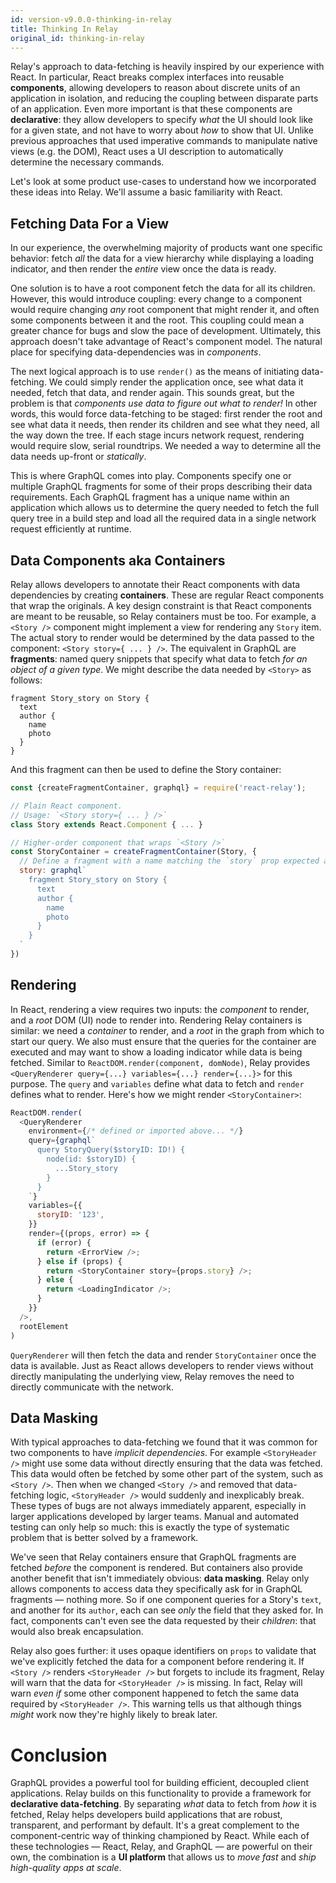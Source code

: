 ```yaml
---
id: version-v9.0.0-thinking-in-relay
title: Thinking In Relay
original_id: thinking-in-relay
---
```


Relay's approach to data-fetching is heavily inspired by our experience with React. In particular, React breaks complex interfaces into reusable **components**, allowing developers to reason about discrete units of an application in isolation, and reducing the coupling between disparate parts of an application. Even more important is that these components are **declarative**: they allow developers to specify *what* the UI should look like for a given state, and not have to worry about *how* to show that UI. Unlike previous approaches that used imperative commands to manipulate native views (e.g. the DOM), React uses a UI description to automatically determine the necessary commands.

Let's look at some product use-cases to understand how we incorporated these ideas into Relay. We'll assume a basic familiarity with React.

## Fetching Data For a View

In our experience, the overwhelming majority of products want one specific behavior: fetch *all* the data for a view hierarchy while displaying a loading indicator, and then render the *entire* view once the data is ready.

One solution is to have a root component fetch the data for all its children. However, this would introduce coupling: every change to a component would require changing *any* root component that might render it, and often some components between it and the root. This coupling could mean a greater chance for bugs and slow the pace of development. Ultimately, this approach doesn't take advantage of React's component model. The natural place for specifying data-dependencies was in *components*.

The next logical approach is to use `render()` as the means of initiating data-fetching. We could simply render the application once, see what data it needed, fetch that data, and render again. This sounds great, but the problem is that *components use data to figure out what to render!* In other words, this would force data-fetching to be staged: first render the root and see what data it needs, then render its children and see what they need, all the way down the tree. If each stage incurs network request, rendering would require slow, serial roundtrips. We needed a way to determine all the data needs up-front or *statically*.

This is where GraphQL comes into play. Components specify one or multiple GraphQL fragments for some of their props describing their data requirements. Each GraphQL fragment has a unique name within an application which allows us to determine the query needed to fetch the full query tree in a build step and load all the required data in a single network request efficiently at runtime.

## Data Components aka Containers

Relay allows developers to annotate their React components with data dependencies by creating **containers**. These are regular React components that wrap the originals. A key design constraint is that React components are meant to be reusable, so Relay containers must be too. For example, a `<Story />` component might implement a view for rendering any `Story` item. The actual story to render would be determined by the data passed to the component: `<Story story={ ... } />`. The equivalent in GraphQL are **fragments**: named query snippets that specify what data to fetch *for an object of a given type*. We might describe the data needed by `<Story>` as follows:

```
fragment Story_story on Story {
  text
  author {
    name
    photo
  }
}
```

And this fragment can then be used to define the Story container:

```javascript
const {createFragmentContainer, graphql} = require('react-relay');

// Plain React component.
// Usage: `<Story story={ ... } />`
class Story extends React.Component { ... }

// Higher-order component that wraps `<Story />`
const StoryContainer = createFragmentContainer(Story, {
  // Define a fragment with a name matching the `story` prop expected above
  story: graphql`
    fragment Story_story on Story {
      text
      author {
        name
        photo
      }
    }
  `
})
```

## Rendering

In React, rendering a view requires two inputs: the *component* to render, and a *root* DOM (UI) node to render into. Rendering Relay containers is similar: we need a *container* to render, and a *root* in the graph from which to start our query. We also must ensure that the queries for the container are executed and may want to show a loading indicator while data is being fetched. Similar to `ReactDOM.render(component, domNode)`, Relay provides `<QueryRenderer query={...} variables={...} render={...}>` for this purpose. The `query` and `variables` define what data to fetch and `render` defines what to render. Here's how we might render `<StoryContainer>`:

```javascript
ReactDOM.render(
  <QueryRenderer
    environment={/* defined or imported above... */}
    query={graphql`
      query StoryQuery($storyID: ID!) {
        node(id: $storyID) {
          ...Story_story
        }
      }
    `}
    variables={{
      storyID: '123',
    }}
    render={(props, error) => {
      if (error) {
        return <ErrorView />;
      } else if (props) {
        return <StoryContainer story={props.story} />;
      } else {
        return <LoadingIndicator />;
      }
    }}
  />,
  rootElement
)
```

`QueryRenderer` will then fetch the data and render `StoryContainer` once the data is available. Just as React allows developers to render views without directly manipulating the underlying view, Relay removes the need to directly communicate with the network.

## Data Masking

With typical approaches to data-fetching we found that it was common for two components to have *implicit dependencies*. For example `<StoryHeader />` might use some data without directly ensuring that the data was fetched. This data would often be fetched by some other part of the system, such as `<Story />`. Then when we changed `<Story />` and removed that data-fetching logic, `<StoryHeader />` would suddenly and inexplicably break. These types of bugs are not always immediately apparent, especially in larger applications developed by larger teams. Manual and automated testing can only help so much: this is exactly the type of systematic problem that is better solved by a framework.

We've seen that Relay containers ensure that GraphQL fragments are fetched *before* the component is rendered. But containers also provide another benefit that isn't immediately obvious: **data masking**. Relay only allows components to access data they specifically ask for in GraphQL fragments &mdash; nothing more. So if one component queries for a Story's `text`, and another for its `author`, each can see *only* the field that they asked for. In fact, components can't even see the data requested by their *children*: that would also break encapsulation.

Relay also goes further: it uses opaque identifiers on `props` to validate that we've explicitly fetched the data for a component before rendering it. If `<Story />` renders `<StoryHeader />` but forgets to include its fragment, Relay will warn that the data for `<StoryHeader />` is missing. In fact, Relay will warn *even if* some other component happened to fetch the same data required by `<StoryHeader />`. This warning tells us that although things *might* work now they're highly likely to break later.

# Conclusion

GraphQL provides a powerful tool for building efficient, decoupled client applications. Relay builds on this functionality to provide a framework for **declarative data-fetching**. By separating *what* data to fetch from *how* it is fetched, Relay helps developers build applications that are robust, transparent, and performant by default. It's a great complement to the component-centric way of thinking championed by React. While each of these technologies &mdash; React, Relay, and GraphQL &mdash; are powerful on their own, the combination is a **UI platform** that allows us to *move fast* and *ship high-quality apps at scale*.

